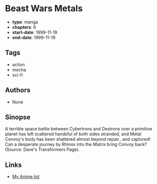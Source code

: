 # Beast Wars Metals

-   **type**: manga
-   **chapters**: 6
-   **start-date**: 1999-11-19
-   **end-date**: 1999-11-19

## Tags

-   action
-   mecha
-   sci-fi

## Authors

-   None

## Sinopse

A terrible space battle between Cybertrons and Destrons over a primitive planet has left scattered handsful of both sides stranded, and Metal Convoy's body has been shattered almost beyond repair...and captured! Can a desperate journey by Rhinox into the Matrix bring Convoy back?
(Source: Dave's Transformers Page).

## Links

-   [My Anime list](https://myanimelist.net/manga/21999/Beast_Wars_Metals)

